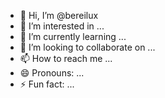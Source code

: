 - 👋 Hi, I’m @bereilux
- 👀 I’m interested in ...
- 🌱 I’m currently learning ...
- 💞️ I’m looking to collaborate on ...
- 📫 How to reach me ...
- 😄 Pronouns: ...
- ⚡ Fun fact: ...

<!---
bereilux/bereilux is a ✨ special ✨ repository because its `README.md` (this file) appears on your GitHub profile.
You can click the Preview link to take a look at your changes.
--->
